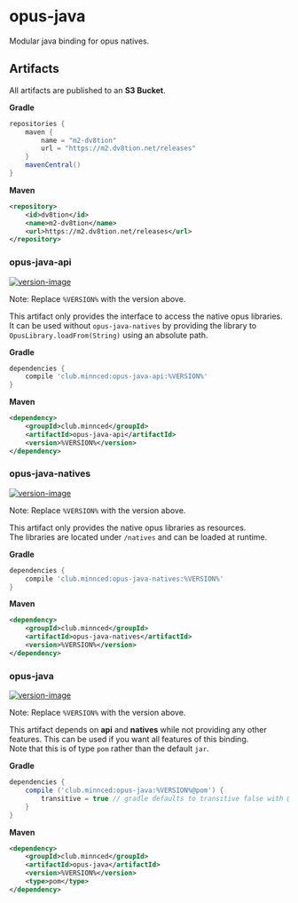 [api-version]: https://shields.io/maven-metadata/v?metadataUrl=https%3A%2F%2Fm2.dv8tion.net%2Freleases%2Fclub%2Fminnced%2Fopus-java-api%2Fmaven-metadata.xml&color=informational&label=Download
[api-download]: #opus-java-api
[natives-version]: https://shields.io/maven-metadata/v?metadataUrl=https%3A%2F%2Fm2.dv8tion.net%2Freleases%2Fclub%2Fminnced%2Fopus-java-natives%2Fmaven-metadata.xml&color=informational&label=Download
[natives-download]: #opus-java-natives
[core-version]: https://shields.io/maven-metadata/v?metadataUrl=https%3A%2F%2Fm2.dv8tion.net%2Freleases%2Fclub%2Fminnced%2Fopus-java%2Fmaven-metadata.xml&color=informational&label=Download
[core-download]: #opus-java

# opus-java

Modular java binding for opus natives.

## Artifacts

All artifacts are published to an **S3 Bucket**.

**Gradle**

```gradle
repositories {
    maven {
        name = "m2-dv8tion"
        url = "https://m2.dv8tion.net/releases"
    }
    mavenCentral()
}
```

**Maven**

```xml
<repository>
    <id>dv8tion</id>
    <name>m2-dv8tion</name>
    <url>https://m2.dv8tion.net/releases</url>
</repository>
```

### opus-java-api

[ ![version-image][api-version] ][api-download]

Note: Replace `%VERSION%` with the version above.

This artifact only provides the interface to access the native opus libraries. 
It can be used without `opus-java-natives` by providing the library to `OpusLibrary.loadFrom(String)` using
an absolute path.

**Gradle**

```gradle
dependencies {
    compile 'club.minnced:opus-java-api:%VERSION%'
}
```

**Maven**

```xml
<dependency>
    <groupId>club.minnced</groupId>
    <artifactId>opus-java-api</artifactId>
    <version>%VERSION%</version>
</dependency>
```

### opus-java-natives

[ ![version-image][natives-version] ][natives-download]

Note: Replace `%VERSION%` with the version above.

This artifact only provides the native opus libraries as resources.
<br>The libraries are located under `/natives` and can be loaded at runtime.

**Gradle**

```gradle
dependencies {
    compile 'club.minnced:opus-java-natives:%VERSION%'
}
```

**Maven**

```xml
<dependency>
    <groupId>club.minnced</groupId>
    <artifactId>opus-java-natives</artifactId>
    <version>%VERSION%</version>
</dependency>
```

### opus-java

[ ![version-image][core-version] ][core-download]

Note: Replace `%VERSION%` with the version above.

This artifact depends on **api** and **natives** while not providing
any other features. This can be used if you want all features of this binding.
<br>Note that this is of type `pom` rather than the default `jar`.

**Gradle**

```gradle
dependencies {
    compile ('club.minnced:opus-java:%VERSION%@pom') {
        transitive = true // gradle defaults to transitive false with @pom
    }
}
```

**Maven**

```xml
<dependency>
    <groupId>club.minnced</groupId>
    <artifactId>opus-java</artifactId>
    <version>%VERSION%</version>
    <type>pom</type>
</dependency>
```
